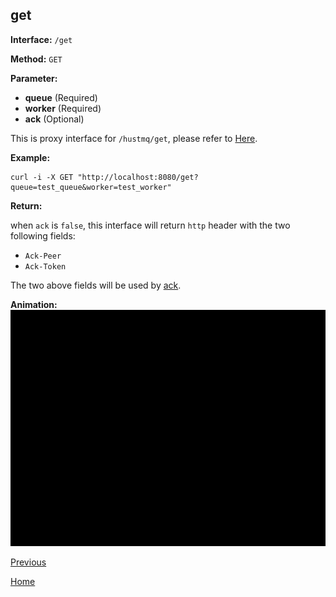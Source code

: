 ## get ##

**Interface:** `/get`

**Method:** `GET`

**Parameter:** 

*  **queue** (Required)  
*  **worker** (Required)  
*  **ack** (Optional)
  
This is proxy interface for `/hustmq/get`, please refer to [Here](../hustmq/get.md).

**Example:**

    curl -i -X GET "http://localhost:8080/get?queue=test_queue&worker=test_worker"

**Return:**

when `ack` is `false`, this interface will return `http` header with the two following fields: 

* `Ack-Peer`
* `Ack-Token`

The two above fields will be used by [ack](ack.md).

**Animation:**
![get](../../../res/get.gif)

[Previous](../ha.md)

[Home](../../index.md)
